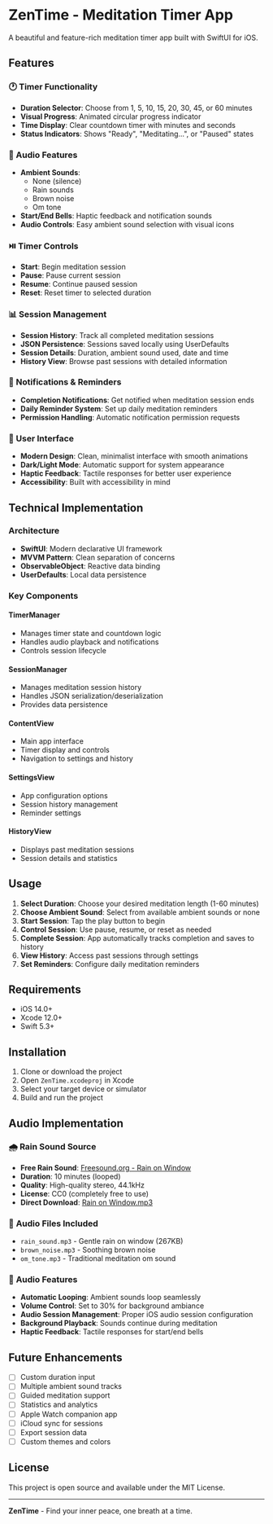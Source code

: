 # ZenTime - Meditation Timer App

A beautiful and feature-rich meditation timer app built with SwiftUI for iOS.

## Features

### 🕐 Timer Functionality
- **Duration Selector**: Choose from 1, 5, 10, 15, 20, 30, 45, or 60 minutes
- **Visual Progress**: Animated circular progress indicator
- **Time Display**: Clear countdown timer with minutes and seconds
- **Status Indicators**: Shows "Ready", "Meditating...", or "Paused" states

### 🎵 Audio Features
- **Ambient Sounds**: 
  - None (silence)
  - Rain sounds
  - Brown noise
  - Om tone
- **Start/End Bells**: Haptic feedback and notification sounds
- **Audio Controls**: Easy ambient sound selection with visual icons

### ⏯️ Timer Controls
- **Start**: Begin meditation session
- **Pause**: Pause current session
- **Resume**: Continue paused session
- **Reset**: Reset timer to selected duration

### 📊 Session Management
- **Session History**: Track all completed meditation sessions
- **JSON Persistence**: Sessions saved locally using UserDefaults
- **Session Details**: Duration, ambient sound used, date and time
- **History View**: Browse past sessions with detailed information

### 🔔 Notifications & Reminders
- **Completion Notifications**: Get notified when meditation session ends
- **Daily Reminder System**: Set up daily meditation reminders
- **Permission Handling**: Automatic notification permission requests

### 🎨 User Interface
- **Modern Design**: Clean, minimalist interface with smooth animations
- **Dark/Light Mode**: Automatic support for system appearance
- **Haptic Feedback**: Tactile responses for better user experience
- **Accessibility**: Built with accessibility in mind

## Technical Implementation

### Architecture
- **SwiftUI**: Modern declarative UI framework
- **MVVM Pattern**: Clean separation of concerns
- **ObservableObject**: Reactive data binding
- **UserDefaults**: Local data persistence

### Key Components

#### TimerManager
- Manages timer state and countdown logic
- Handles audio playback and notifications
- Controls session lifecycle

#### SessionManager
- Manages meditation session history
- Handles JSON serialization/deserialization
- Provides data persistence

#### ContentView
- Main app interface
- Timer display and controls
- Navigation to settings and history

#### SettingsView
- App configuration options
- Session history management
- Reminder settings

#### HistoryView
- Displays past meditation sessions
- Session details and statistics

## Usage

1. **Select Duration**: Choose your desired meditation length (1-60 minutes)
2. **Choose Ambient Sound**: Select from available ambient sounds or none
3. **Start Session**: Tap the play button to begin
4. **Control Session**: Use pause, resume, or reset as needed
5. **Complete Session**: App automatically tracks completion and saves to history
6. **View History**: Access past sessions through settings
7. **Set Reminders**: Configure daily meditation reminders

## Requirements

- iOS 14.0+
- Xcode 12.0+
- Swift 5.3+

## Installation

1. Clone or download the project
2. Open `ZenTime.xcodeproj` in Xcode
3. Select your target device or simulator
4. Build and run the project

## Audio Implementation

### 🌧️ **Rain Sound Source**
- **Free Rain Sound**: [Freesound.org - Rain on Window](https://freesound.org/people/InspectorJ/sounds/346641/)
- **Duration**: 10 minutes (looped)
- **Quality**: High-quality stereo, 44.1kHz
- **License**: CC0 (completely free to use)
- **Direct Download**: [Rain on Window.mp3](https://freesound.org/data/previews/346/346641_5121236-lq.mp3)

### 📁 **Audio Files Included**
- `rain_sound.mp3` - Gentle rain on window (267KB)
- `brown_noise.mp3` - Soothing brown noise
- `om_tone.mp3` - Traditional meditation om sound

### 🔧 **Audio Features**
- **Automatic Looping**: Ambient sounds loop seamlessly
- **Volume Control**: Set to 30% for background ambiance
- **Audio Session Management**: Proper iOS audio session configuration
- **Background Playback**: Sounds continue during meditation
- **Haptic Feedback**: Tactile responses for start/end bells

## Future Enhancements

- [ ] Custom duration input
- [ ] Multiple ambient sound tracks
- [ ] Guided meditation support
- [ ] Statistics and analytics
- [ ] Apple Watch companion app
- [ ] iCloud sync for sessions
- [ ] Export session data
- [ ] Custom themes and colors

## License

This project is open source and available under the MIT License.

---

**ZenTime** - Find your inner peace, one breath at a time.

